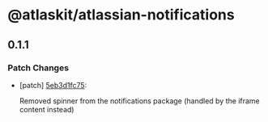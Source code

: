 # @atlaskit/atlassian-notifications

## 0.1.1
### Patch Changes

- [patch] [5eb3d1fc75](https://bitbucket.org/atlassian/atlaskit-mk-2/commits/5eb3d1fc75):

  Removed spinner from the notifications package (handled by the iframe content instead)
